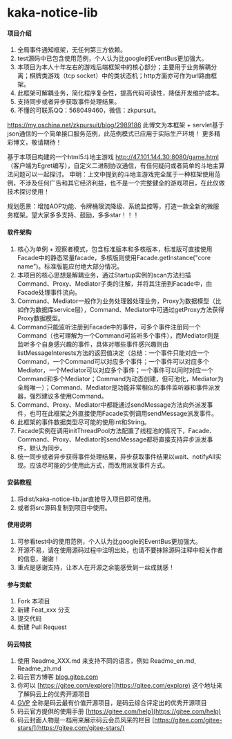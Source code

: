 # kaka-notice-lib

#### 项目介绍
1. 全局事件通知框架，无任何第三方依赖。
2. test源码中已包含使用范例，个人认为比google的EventBus更加强大。
3. 本项目为本人十年左右的游戏后端框架中的核心部分；主要用于业务解耦分离；棋牌类游戏（tcp socket）中的类状态机；http方面亦可作为url路由框架。
4. 此框架可解耦业务，简化程序复杂性，提高代码可读性，降低开发维护成本。
5. 支持同步或者异步获取事件处理结果。
6. 不懂的可联系QQ：568049460，微信：zkpursuit。

https://my.oschina.net/zkpursuit/blog/2989186 此博文为本框架 + servlet基于json通信的一个简单接口服务范例，此范例模式已应用于实际生产环境！
更多精彩博文，敬请期待！

基于本项目构建的一个html5斗地主游戏 http://47.101.144.30:8080/game.html （客户端为Egret编写），自定义二进制协议通信，有任何疑问或者简单的斗地主算法问题可以一起探讨。
申明：上文中提到的斗地主游戏完全属于一种框架使用范例，不涉及任何广告和其它经济利益，也不是一个完整健全的游戏项目，在此仅做技术探讨使用！

规划愿景：增加AOP功能、令牌桶限流降级、系统监控等，打造一款全新的微服务框架。望大家多多支持、鼓励，多多star！！！

#### 软件架构
1. 核心为单例 + 观察者模式，包含标准版本和多核版本，标准版可直接使用Facade中的静态常量facade，多核版则使用Facade.getInstance("core name")。标准版能应付绝大部分情况。
2. 本项目的核心思想是解耦业务，通过Startup实例的scan方法扫描Command、Proxy、Mediator子类的注解，并将其注册到Facade中，由Facade处理事件流向。
3. Command、Mediator一般作为业务处理器处理业务，Proxy为数据模型（比如作为数据库service层），Command、Mediator中可通过getProxy方法获得Proxy数据模型。
4. Command只能监听注册到Facade中的事件，可多个事件注册同一个Command（也可理解为一个Command可监听多个事件），而Mediator则是监听多个自身感兴趣的事件，具体对哪些事件感兴趣则由listMessageInterests方法的返回值决定（总结：一个事件只能对应一个Command，一个Command可以对应多个事件；一个事件可以对应多个Mediator，一个Mediator可以对应多个事件；一个事件可以同时对应一个Command和多个Mediator；Command为动态创建，但可池化，Mediator为全局唯一）；Command、Mediator是功能非常相似的事件监听器和事件派发器，强烈建议多使用Command。
5. Command、Proxy、Mediator中都能通过sendMessage方法向外派发事件，也可在此框架之外直接使用Facade实例调用sendMessage派发事件。
6. 此框架的事件数据类型尽可能的使用int和String。
7. Facade实例在调用initThreadPool方法配置了线程池的情况下，Facade、Command、Proxy、Mediator的sendMessage都将直接支持异步派发事件，默认为同步。
8. 统一同步或者异步获得事件处理结果，异步获取事件结果以wait、notifyAll实现。应该尽可能的少使用此方式，而改用派发事件方式。

#### 安装教程

1. 将dist/kaka-notice-lib.jar直接导入项目即可使用。
2. 或者将src源码复制到项目中使用。

#### 使用说明

1. 可参看test中的使用范例，个人认为比google的EventBus更加强大。
2. 开源不易，请在使用源码过程中注明出处，也请不要抹除源码注释中相关作者的信息，谢谢！
3. 重点是感谢支持，让本人在开源之余能感受到一丝成就感！

#### 参与贡献

1. Fork 本项目
2. 新建 Feat_xxx 分支
3. 提交代码
4. 新建 Pull Request


#### 码云特技

1. 使用 Readme\_XXX.md 来支持不同的语言，例如 Readme\_en.md, Readme\_zh.md
2. 码云官方博客 [blog.gitee.com](https://blog.gitee.com)
3. 你可以 [https://gitee.com/explore](https://gitee.com/explore) 这个地址来了解码云上的优秀开源项目
4. [GVP](https://gitee.com/gvp) 全称是码云最有价值开源项目，是码云综合评定出的优秀开源项目
5. 码云官方提供的使用手册 [https://gitee.com/help](https://gitee.com/help)
6. 码云封面人物是一档用来展示码云会员风采的栏目 [https://gitee.com/gitee-stars/](https://gitee.com/gitee-stars/)